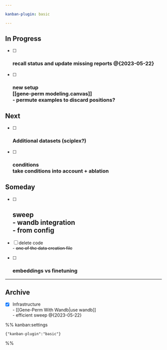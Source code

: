 ```yaml
---

kanban-plugin: basic

---
```


## In Progress

- [ ] ### recall status and update missing reports @{2023-05-22}
- [ ] ### new setup<br>[[gene-perm modeling.canvas]]<br>- permute examples to discard positions?


## Next

- [ ] ### Additional datasets (sciplex?)
- [ ] ### conditions<br>take conditions into account + ablation


## Someday

- [ ] ## sweep<br>- wandb integration<br>- from config
- [ ] delete code<br>- ~~one of the data creation file~~
- [ ] ### embeddings vs finetuning


***

## Archive

- [x] Infrastructure<br>- [[Gene-Perm With Wandb|use wandb]]<br>- efficient sweep @{2023-05-22}

%% kanban:settings
```
{"kanban-plugin":"basic"}
```
%%